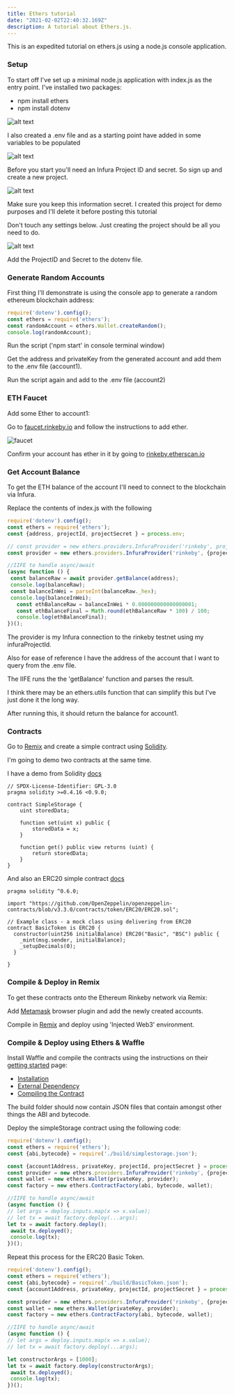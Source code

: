 ```yaml
---
title: Ethers tutorial
date: "2021-02-02T22:40:32.169Z"
description: A tutorial about Ethers.js.
---
```

This is an expedited tutorial on ethers.js using a node.js console application.

### Setup

To start off I've set up a minimal node.js application with index.js as the entry point. 
I've installed two packages: 
* npm install ethers
* npm install dotenv

![alt text](./consoleapp1.png "Logo Title Text 1")

I also created a .env file and as a starting point have added in some variables to be populated

![alt text](./dotenvFile.png "Logo Title Text 1")


Before you start you'll need an Infura Project ID and secret. So sign up and create a new project.

![alt text](./infura.png "Logo Title Text 1")

Make sure you keep this information secret. I created this project for demo purposes and I'll delete it before posting this tutorial

Don't touch any settings below. Just creating the project should be all you need to do.

![alt text](./infura2.png "Logo Title Text 1")

Add the ProjectID and Secret to the dotenv file.


### Generate Random Accounts

First thing I'll demonstrate is using the console app to generate a random ethereum blockchain address:

 ```javascript
require('dotenv').config();
const ethers = require('ethers');
const randomAccount = ethers.Wallet.createRandom();
console.log(randomAccount);
```

Run the script ('npm start' in console terminal window)

Get the address and privateKey from the generated account and add them to the .env file (account1).

Run the script again and add to the .env file (account2)


### ETH Faucet

Add some Ether to account1:

Go to [faucet.rinkeby.io](https://faucet.rinkeby.io/) and follow the instructions to add ether.

![faucet](./faucet.png "Faucet")

Confirm your account has ether in it by going to [rinkeby.etherscan.io](https://rinkeby.etherscan.io)


### Get Account Balance

To get the ETH balance of the account I'll need to connect to the blockchain via Infura.

Replace the contents of index.js with the following

 ```javascript
require('dotenv').config();
const ethers = require('ethers');
const {address, projectId, projectSecret } = process.env;

// const provider = new ethers.providers.InfuraProvider('rinkeby', projectId);
const provider = new ethers.providers.InfuraProvider('rinkeby', {projectId, projectSecret});

 //IIFE to handle async/await
 (async function () {
  const balanceRaw = await provider.getBalance(address);
  console.log(balanceRaw);
  const balanceInWei = parseInt(balanceRaw._hex);
  console.log(balanceInWei);
	const ethBalanceRaw = balanceInWei * 0.000000000000000001;
	const ethBalanceFinal = Math.round(ethBalanceRaw * 100) / 100;
	console.log(ethBalanceFinal);
})();
 ```

The provider is my Infura connection to the rinkeby testnet using my infuraProjectId.

Also for ease of reference I have the address of the account that I want to query from the .env file.

The IIFE runs the the 'getBalance' function and parses the result.

I think there may be an ethers.utils function that can simplify this but I've just done it the long way.

After running this, it should return the balance for account1.


### Contracts

Go to [Remix](https://remix.ethereum.org/) and create a simple contract using [Solidity](https://en.wikipedia.org/wiki/Solidity).

I'm going to demo two contracts at the same time. 

I have a demo from Solidity [docs](https://docs.soliditylang.org/en/v0.8.0/introduction-to-smart-contracts.html#simple-smart-contract)


```solidity
// SPDX-License-Identifier: GPL-3.0
pragma solidity >=0.4.16 <0.9.0;

contract SimpleStorage {
    uint storedData;

    function set(uint x) public {
        storedData = x;
    }

    function get() public view returns (uint) {
        return storedData;
    }
}
```

And also an ERC20 simple contract [docs](https://docs.soliditylang.org/en/v0.8.0/introduction-to-smart-contracts.html#simple-smart-contract)

```solidity
pragma solidity ^0.6.0;

import "https://github.com/OpenZeppelin/openzeppelin-contracts/blob/v3.3.0/contracts/token/ERC20/ERC20.sol";

// Example class - a mock class using delivering from ERC20
contract BasicToken is ERC20 {
  constructor(uint256 initialBalance) ERC20("Basic", "BSC") public {
    _mint(msg.sender, initialBalance);
    _setupDecimals(0);
  }

}
```

### Compile & Deploy in Remix

To get these contracts onto the Ethereum Rinkeby network via Remix:

Add [Metamask](https://metamask.io/) browser plugin and add the newly created accounts.

Compile in [Remix](http://remix.ethereum.org) and deploy using 'Injected Web3' environment.



### Compile & Deploy using Ethers & Waffle

Install Waffle and compile the contracts using the instructions on their [getting started](https://ethereum-waffle.readthedocs.io/en/latest/getting-started.html) page:

* [Installation](https://ethereum-waffle.readthedocs.io/en/latest/getting-started.html#installation)
* [External Dependency](https://ethereum-waffle.readthedocs.io/en/latest/getting-started.html#add-external-dependency)
* [Compiling the Contract](https://ethereum-waffle.readthedocs.io/en/latest/getting-started.html#compiling-the-contract)


The build folder should now contain JSON files that contain amongst other things the ABI and bytecode.

Deploy the simpleStorage contract using the following code:

 ```javascript
require('dotenv').config();
const ethers = require('ethers');
const {abi,bytecode} = require('./build/simplestorage.json');

const {account1Address, privateKey, projectId, projectSecret } = process.env;
const provider = new ethers.providers.InfuraProvider('rinkeby', {projectId, projectSecret});
const wallet = new ethers.Wallet(privateKey, provider);
const factory = new ethers.ContractFactory(abi, bytecode, wallet);

//IIFE to handle async/await
(async function () {
 // let args = deploy.inputs.map(x => x.value);
 // let tx = await factory.deploy(...args);
 let tx = await factory.deploy();
  await tx.deployed();
  console.log(tx);
})();
```

Repeat this process for the ERC20 Basic Token.

 ```javascript
require('dotenv').config();
const ethers = require('ethers');
const {abi,bytecode} = require('./build/BasicToken.json');
const {account1Address, privateKey, projectId, projectSecret } = process.env;

const provider = new ethers.providers.InfuraProvider('rinkeby', {projectId, projectSecret});
const wallet = new ethers.Wallet(privateKey, provider);
const factory = new ethers.ContractFactory(abi, bytecode, wallet);

//IIFE to handle async/await
(async function () {
 // let args = deploy.inputs.map(x => x.value);
 // let tx = await factory.deploy(...args);

 let constructorArgs = [1000];
 let tx = await factory.deploy(constructorArgs);
  await tx.deployed();
  console.log(tx);
})();
```









